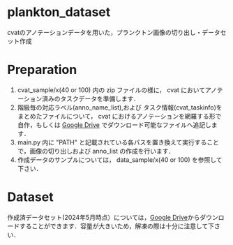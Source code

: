 # plankton_dataset
cvatのアノテーションデータを用いた，プランクトン画像の切り出し・データセット作成

# Preparation
1. cvat_sample/x(40 or 100) 内の zip ファイルの様に， cvat においてアノテーション済みのタスクデータを準備します．
2. 階級毎の対応ラベル(anno_name_list),および タスク情報(cvat_taskinfo)をまとめたファイルについて， cvat におけるアノテーションを網羅する形で　自作，もしくは [Google Drive](https://drive.google.com/drive/folders/16x4IDIFmGJeLQr1QsCbYQzQU1KGDpJyC?usp=drive_link) でダウンロード可能なファイルへ追記します．
3. main.py 内に "PATH" と記載されている各パスを置き換えて実行することで，画像の切り出しおよび anno_list の作成を行います．
4. 作成データのサンプルについては， data_sample/x(40 or 100) を参照して下さい．


# Dataset
作成済データセット(2024年5月時点）については，[Google Drive](https://drive.google.com/file/d/1TwUBXE53sRFZWj4x_WmtM_i-XKtXpqWC/view?usp=drive_link)からダウンロードすることができます．容量が大きいため，解凍の際は十分に注意して下さい．
